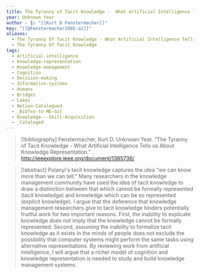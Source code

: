 ```yaml
---
title: The Tyranny of Tacit Knowledge -  What Artificial Intelligence Tells us About Knowledge Representation
year: Unknown Year
author - 1: "[[Kurt D Fenstermacher]]"
key: "[[@Fenstermacher2005-ai]]"
aliases:
  - The Tyranny Of Tacit Knowledge - What Artificial Intelligence Tells Us About Knowledge Representation
  - The Tyranny Of Tacit Knowledge
tags:
  - Artificial-intelligence
  - Knowledge-representation
  - Knowledge-management
  - Cognition
  - Decision-making
  - Information-systems
  - Humans
  - Bridges
  - Lakes
  - Notion-Catalogued
  - _BibTex-to-MD-Git
  - Knowledge---Skill-Acquisition
  - _Cataloged
---
```


> [!bibliography]
> Fenstermacher, Kurt D. Unknown Year. “The Tyranny of Tacit Knowledge -  What Artificial Intelligence Tells us About Knowledge Representation.” . http://ieeexplore.ieee.org/document/1385736/

> [!abstract]
> Polanyi's tacit knowledge captures the idea "we can know more than we can tell." Many researchers in the knowledge management community have used the idea of tacit knowledge to draw a distinction between that which cannot be formally represented (tacit knowledge) and knowledge which can be so represented (explicit knowledge). I argue that the deference that knowledge management researchers give to tacit knowledge hinders potentially fruitful work for two important reasons. First, the inability to explicate knowledge does not imply that the knowledge cannot be formally represented. Second, assuming the inability to formalize tacit knowledge as it exists in the minds of people does not exclude the possibility that computer systems might perform the same tasks using alternative representations. By reviewing work from artificial intelligence, I will argue that a richer model of cognition and knowledge representation is needed to study and build knowledge management systems.